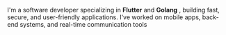 I'm a software developer specializing in **Flutter** and **Golang** , building fast, secure, and user-friendly applications. I've worked on mobile apps, back-end systems, and real-time communication tools
